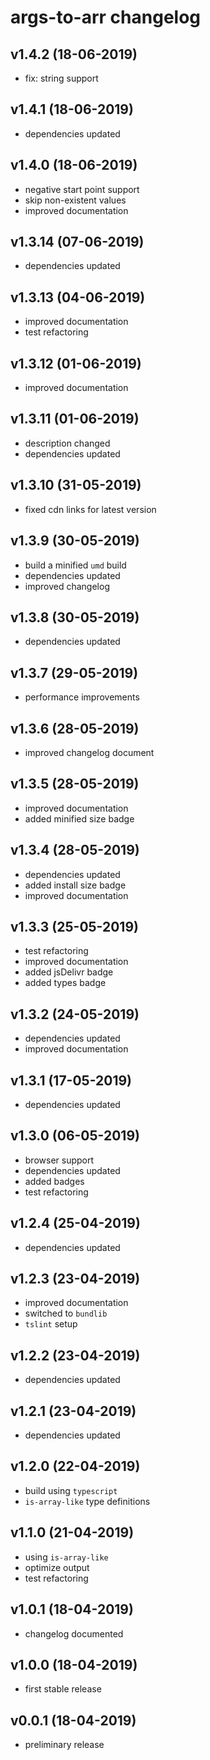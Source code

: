 # args-to-arr changelog

## v1.4.2 (18-06-2019)

* fix: string support

## v1.4.1 (18-06-2019)

* dependencies updated

## v1.4.0 (18-06-2019)

* negative start point support
* skip non-existent values
* improved documentation

## v1.3.14 (07-06-2019)

* dependencies updated

## v1.3.13 (04-06-2019)

* improved documentation
* test refactoring

## v1.3.12 (01-06-2019)

* improved documentation

## v1.3.11 (01-06-2019)

* description changed
* dependencies updated

## v1.3.10 (31-05-2019)

* fixed cdn links for latest version

## v1.3.9 (30-05-2019)

* build a minified `umd` build
* dependencies updated
* improved changelog

## v1.3.8 (30-05-2019)

* dependencies updated

## v1.3.7 (29-05-2019)

* performance improvements

## v1.3.6 (28-05-2019)

* improved changelog document

## v1.3.5 (28-05-2019)

* improved documentation
* added minified size badge

## v1.3.4 (28-05-2019)

* dependencies updated
* added install size badge
* improved documentation

## v1.3.3 (25-05-2019)

* test refactoring
* improved documentation
* added jsDelivr badge
* added types badge

## v1.3.2 (24-05-2019)

* dependencies updated
* improved documentation

## v1.3.1 (17-05-2019)

* dependencies updated

## v1.3.0 (06-05-2019)

* browser support
* dependencies updated
* added badges
* test refactoring

## v1.2.4 (25-04-2019)

* dependencies updated

## v1.2.3 (23-04-2019)

* improved documentation
* switched to `bundlib`
* `tslint` setup

## v1.2.2 (23-04-2019)

* dependencies updated

## v1.2.1 (23-04-2019)

* dependencies updated

## v1.2.0 (22-04-2019)

* build using `typescript`
* `is-array-like` type definitions

## v1.1.0 (21-04-2019)

* using `is-array-like`
* optimize output
* test refactoring

## v1.0.1 (18-04-2019)

* changelog documented

## v1.0.0 (18-04-2019)

* first stable release

## v0.0.1 (18-04-2019)

* preliminary release
